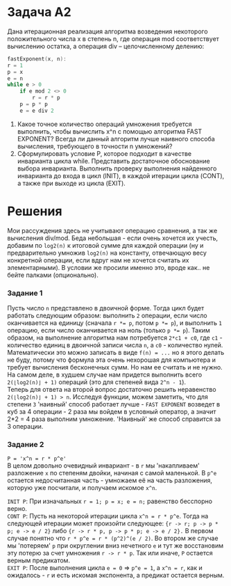 # Задача A2
Дана итерационная реализация алгоритма возведения некоторого положительного числа x в степень n, где операция mod соответствует вычислению остатка, а операция div – целочисленному делению:

```cpp
fastExponent(x, n):
r = 1
p = x
e = n
while e > 0
    if e mod 2 <> 0
        r = r * p
    p = p * p
    e = e div 2
```

1. Какое точное количество операций умножения требуется выполнить, чтобы вычислить x^n с помощью алгоритма FAST EXPONENT? Всегда ли данный алгоритм лучше наивного способа вычисления, требующего в точности n умножений?
2. Сформулировать условие P, которое подходит в качестве инварианта цикла while. Представить достаточное обоснование выбора инварианта. Выполнить проверку выполнения найденного инварианта  до входа в цикл (INIT), в каждой итерации цикла (CONT), а также при выходе из цикла (EXIT).

# Решения
Мои рассуждения здесь не учитывают операцию сравнения, а так же вычисления div/mod. Беда небольшая - если очень хочется их учесть, добавим по `log2(n)` к итоговой сумме для каждой операции (ну и предварительно умножив `log2(n)` на константу, отвечающую весу конкретной операции, если вдруг нам не хочется считать их элементарными). В условии же просили именно это, вроде как.. не бейте палками (опционально).
### Задание 1
Пусть число `n` представлено в двоичной форме. Тогда цикл будет работать следующим образом: выполнить `2` операции, если число оканчивается на единицу (сначала `r *= p`, потом `p *= p`), и выполнить `1` операцию, если число оканчивается на ноль (только `p *= p`). Таким образом, на выполнение алгоритма нам потребуется `2*c1 + c0`, где `c1` - количество единиц в двоичной записи числа `n`, а `c0` - количество нулей. Математически это можно записать в виде `f(n) = ...` но я этого делать не буду, потому что формула эта очень нехорошая для компьютера и требует вычисления бесконечных сумм. Но нам ее считать и не нужно. На самом деле, в худшем случае нам придется выполнить всего `2(⌊log2(n)⌋ + 1)` операций (это для степеней вида `2^n - 1`).\
Теперь для ответа на второй вопрос достаточно решить неравенство `2(⌊log2(n)⌋ + 1) > n`. Исследуя функции, можем заметить, что для степени `3` 'наивный' способ работает лучше - `FAST EXPONENT` возведет в куб за 4 операции - 2 раза мы войдем в условный оператор, а значит 2*2 = 4 раза выполним умножение. 'Наивный' же способ справится за 3 операции.

### Задание 2
`P = 'x^n = r * p^e'`\
В целом довольно очевидный инвариант - в `r` мы 'накапливаем' разложение `x` по степеням двойки, начиная с самой маленькой. В `p^e` остается недосчитанная часть - умножаем её на часть разложения, которую уже посчитали, и получаем искомое `x^n`. 

`INIT P`: При изначальных `r = 1; p = x; e = n;` равенство бесспорно верно.\
`CONT P`: Пусть на некоторой итерации цикла `x^n = r * p^e`. Тогда на следующей итерации может произойти следующее: `{r -> r; p -> p * p; e -> e / 2}` либо `{r -> r * p, p -> p * p; e -> e / 2}.` В первом случае понятно что `r * p^e = r * (p^2)^(e / 2)`. Во втором же случае мы 'потеряем' `p` при округлении вниз нечетного `e` и тут же восстановим эту потерю за счет умножения `r -> r * p`. Так или иначе, `P` остается верным предикатом.\
`EXIT P`: После выполнения цикла `e = 0` => `p^e = 1`, а `x^n = r`, как и ожидалось - `r` и есть искомая экспонента, а предикат остается верным.
